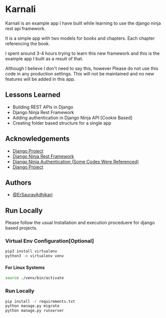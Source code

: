 
# Karnali

Karnali is an example app I have built while learning to use the django ninja rest api framework. 

It is a simple app with two models for books and chapters. Each chapter referencing the book. 

I spent around 3-4 hours trying to learn this new framework and this is the example app I built as a result of that.

Although I believe I don't need to say this, however Please do not use this code in any production settings. This will not be maintained and no new features will be added in this app.


## Lessons Learned

- Building REST APIs in Django 
- Django Ninja Rest Framework
- Adding authentication in Django Ninja API [Cookie Based]
- Creating folder based structure for a single app

## Acknowledgements

 - [Django Project](https://www.djangoproject.com/)
 - [Django Ninja Rest Framework](https://django-ninja.rest-framework.com/)
 - [Django Ninja Authentication (Some Codes Were Referenced)](https://github.com/mugartec/django-ninja-auth)
 - [Django Project](https://www.djangoproject.com/)


## Authors

- [@ErSauravAdhikari](https://www.github.com/ersauravadhikari)


## Run Locally

Please follow the usual Installation and execution proceduere for django based projects.

### Virtual Env Configuration[Optional]
```bash
pip3 install virtualenv
python3 -m virtualenv venv
```
#### For Linux Systems
```bash
source ./venv/bin/activate
```

### Run Locally
```bash
pip install -r requirements.txt
python manage.py migrate
python manage.py runserver
```
